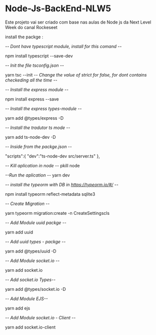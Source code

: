 # Node-Js-BackEnd-NLW5

Este projeto vai ser criado com base nas aulas de Node js da Next Level Week do canal Rockeseet


install the packge :

*-- Dont have typescript module, install for this comand --*

npm install typescript --save-dev

*-- Init the file tsconfig.json --*

yarn tsc --init
*-- Change the value of strict for false, for dont contains checkeding all the time --*

*-- Install the express module --*

npm install express --save

*-- Install the express types-module --*

yarn add @types/express -D

*-- Install the tradutor ts mode --*

yarn add ts-node-dev -D

*-- Inside from the packge.json  --*

"scripts":{
"dev":"ts-node-dev src/server.ts"
},

*-- Kill aplication in node --*
pkill node

*--Run the aplication --*
yarn dev


*-- install the typeorm with DB  in  https://typeorm.io/#/ --*

npm install typeorm reflect-metadata sqlite3

*-- Create Migration --*

yarn typeorm migration:create -n CreateSettingscls


*-- Add Module uuid packge --*

yarn add uuid

*-- Add uuid types - packge --*

yarn add @types/uuid -D


*-- Add Module socket.io --*

yarn add socket.io

*-- Add socket.io Types--*

yarn add @types/socket.io -D

*-- Add Module EJS--*

yarn add ejs


*-- Add Module socket.io - Client --*

yarn add socket.io-client


